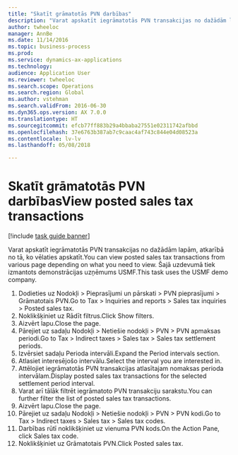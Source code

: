 ```yaml
--- 
title: "Skatīt grāmatotās PVN darbības"
description: "Varat apskatīt iegrāmatotās PVN transakcijas no dažādām lapām, atkarībā no tā, ko vēlaties apskatīt."
author: twheeloc
manager: AnnBe
ms.date: 11/14/2016
ms.topic: business-process
ms.prod: 
ms.service: dynamics-ax-applications
ms.technology: 
audience: Application User
ms.reviewer: twheeloc
ms.search.scope: Operations
ms.search.region: Global
ms.author: vstehman
ms.search.validFrom: 2016-06-30
ms.dyn365.ops.version: AX 7.0.0
ms.translationtype: HT
ms.sourcegitcommit: efcb77ff883b29a4bbaba27551e02311742afbbd
ms.openlocfilehash: 37e6763b387ab7c9caac4af743c844e04d08523a
ms.contentlocale: lv-lv
ms.lasthandoff: 05/08/2018

---
```

# <a name="view-posted-sales-tax-transactions"></a><span data-ttu-id="ef0d9-103">Skatīt grāmatotās PVN darbības</span><span class="sxs-lookup"><span data-stu-id="ef0d9-103">View posted sales tax transactions</span></span>

[!include [task guide banner](../../includes/task-guide-banner.md)]

<span data-ttu-id="ef0d9-104">Varat apskatīt iegrāmatotās PVN transakcijas no dažādām lapām, atkarībā no tā, ko vēlaties apskatīt.</span><span class="sxs-lookup"><span data-stu-id="ef0d9-104">You can view posted sales tax transactions from various page depending on what you need to view.</span></span> <span data-ttu-id="ef0d9-105">Šajā uzdevumā tiek izmantots demonstrācijas uzņēmums USMF.</span><span class="sxs-lookup"><span data-stu-id="ef0d9-105">This task uses the USMF demo company.</span></span>

1. <span data-ttu-id="ef0d9-106">Dodieties uz Nodokļi > Pieprasījumi un pārskati > PVN pieprasījumi > Grāmatotais PVN.</span><span class="sxs-lookup"><span data-stu-id="ef0d9-106">Go to Tax > Inquiries and reports > Sales tax inquiries > Posted sales tax.</span></span>
2. <span data-ttu-id="ef0d9-107">Noklikšķiniet uz Rādīt filtrus.</span><span class="sxs-lookup"><span data-stu-id="ef0d9-107">Click Show filters.</span></span>
3. <span data-ttu-id="ef0d9-108">Aizvērt lapu.</span><span class="sxs-lookup"><span data-stu-id="ef0d9-108">Close the page.</span></span>
4. <span data-ttu-id="ef0d9-109">Pārejiet uz sadaļu Nodokļi > Netiešie nodokļi > PVN > PVN apmaksas periodi.</span><span class="sxs-lookup"><span data-stu-id="ef0d9-109">Go to Tax > Indirect taxes > Sales tax > Sales tax settlement periods.</span></span>
5. <span data-ttu-id="ef0d9-110">Izvērsiet sadaļu Perioda intervāli.</span><span class="sxs-lookup"><span data-stu-id="ef0d9-110">Expand the Period intervals section.</span></span>
6. <span data-ttu-id="ef0d9-111">Atlasiet interesējošo intervālu.</span><span class="sxs-lookup"><span data-stu-id="ef0d9-111">Select the interval you are interested in.</span></span>
7. <span data-ttu-id="ef0d9-112">Attēlojiet iegrāmatotās PVN transakcijas atlasītajam nomaksas perioda intervālam.</span><span class="sxs-lookup"><span data-stu-id="ef0d9-112">Display posted sales tax transactions for the selected settlement period interval.</span></span>
8. <span data-ttu-id="ef0d9-113">Varat arī tālāk filtrēt iegrāmatoto PVN transakciju sarakstu.</span><span class="sxs-lookup"><span data-stu-id="ef0d9-113">You can further filter the list of posted sales tax transactions.</span></span>
9. <span data-ttu-id="ef0d9-114">Aizvērt lapu.</span><span class="sxs-lookup"><span data-stu-id="ef0d9-114">Close the page.</span></span>
10. <span data-ttu-id="ef0d9-115">Pārejiet uz sadaļu Nodokļi > Netiešie nodokļi > PVN > PVN kodi.</span><span class="sxs-lookup"><span data-stu-id="ef0d9-115">Go to Tax > Indirect taxes > Sales tax > Sales tax codes.</span></span>
11. <span data-ttu-id="ef0d9-116">Darbības rūtī noklikšķiniet uz vienuma PVN kods.</span><span class="sxs-lookup"><span data-stu-id="ef0d9-116">On the Action Pane, click Sales tax code.</span></span>
12. <span data-ttu-id="ef0d9-117">Noklikšķiniet uz Grāmatotais PVN.</span><span class="sxs-lookup"><span data-stu-id="ef0d9-117">Click Posted sales tax.</span></span>



